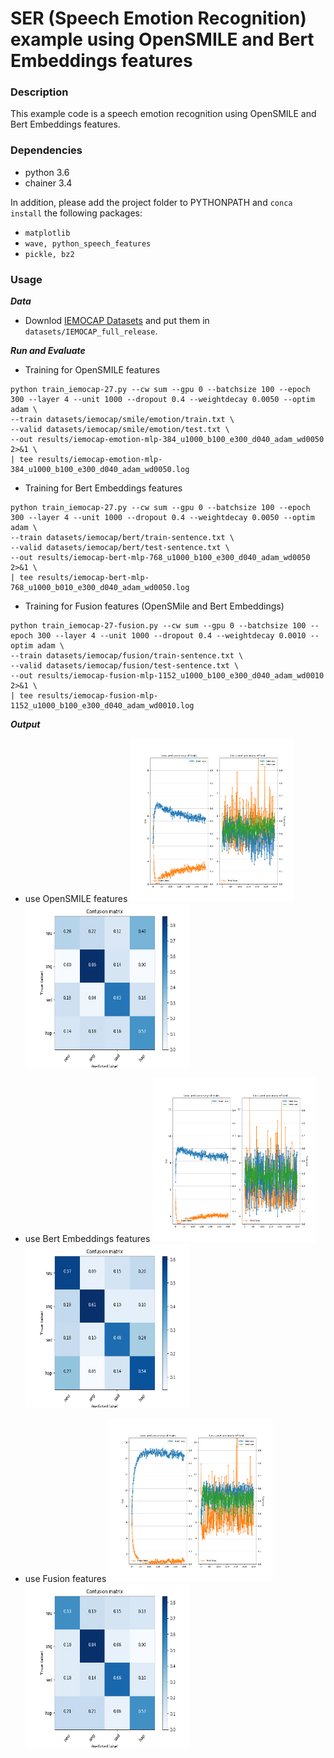 # SER (Speech Emotion Recognition) example using OpenSMILE and Bert Embeddings features

### Description

This example code is a speech emotion recognition using OpenSMILE and Bert Embeddings features.

### Dependencies
- python 3.6
- chainer 3.4

In addition, please add the project folder to PYTHONPATH and `conca install` the following packages:
- `matplotlib`
- `wave, python_speech_features`
- `pickle, bz2`

### Usage ###

***Data***

  - Downlod [IEMOCAP Datasets](https://sail.usc.edu/iemocap/release_form.php) and put them in `datasets/IEMOCAP_full_release`.

***Run and Evaluate***

- Training for OpenSMILE features

```
python train_iemocap-27.py --cw sum --gpu 0 --batchsize 100 --epoch 300 --layer 4 --unit 1000 --dropout 0.4 --weightdecay 0.0050 --optim adam \
--train datasets/iemocap/smile/emotion/train.txt \
--valid datasets/iemocap/smile/emotion/test.txt \
--out results/iemocap-emotion-mlp-384_u1000_b100_e300_d040_adam_wd0050 2>&1 \
| tee results/iemocap-emotion-mlp-384_u1000_b100_e300_d040_adam_wd0050.log
```

- Training for Bert Embeddings features
```
python train_iemocap-27.py --cw sum --gpu 0 --batchsize 100 --epoch 300 --layer 4 --unit 1000 --dropout 0.4 --weightdecay 0.0050 --optim adam \
--train datasets/iemocap/bert/train-sentence.txt \
--valid datasets/iemocap/bert/test-sentence.txt \
--out results/iemocap-bert-mlp-768_u1000_b100_e300_d040_adam_wd0050 2>&1 \
| tee results/iemocap-bert-mlp-768_u1000_b010_e300_d040_adam_wd0050.log
```

- Training for Fusion features (OpenSMile and Bert Embeddings)
```
python train_iemocap-27-fusion.py --cw sum --gpu 0 --batchsize 100 --epoch 300 --layer 4 --unit 1000 --dropout 0.4 --weightdecay 0.0010 --optim adam \
--train datasets/iemocap/fusion/train-sentence.txt \
--valid datasets/iemocap/fusion/test-sentence.txt \
--out results/iemocap-fusion-mlp-1152_u1000_b100_e300_d040_adam_wd0010 2>&1 \
| tee results/iemocap-fusion-mlp-1152_u1000_b100_e300_d040_adam_wd0010.log
```

***Output***
- use OpenSMILE features
<img src="results/iemocap-emotion-mlp-384_u1000_b100_e300_d040_adam_wd0050.png" width="262px" height="262px"/> <img src="results/iemocap-emotion-mlp-384_u1000_b100_e300_d040_adam_wd0050-cm-early_stopped-uar.png" width="262px" height="262px"/>

- use Bert Embeddings features
<img src="results/iemocap-bert-mlp-768_u1000_b100_e300_d040_adam_wd0050.png" width="262px" height="262px"/> <img src="results/iemocap-bert-mlp-768_u1000_b100_e300_d040_adam_wd0050-cm-early_stopped-uar.png" width="262px" height="262px"/>

- use Fusion features
<img src="results/iemocap-fusion-mlp-1152_u1000_b100_e300_d040_adam_wd0010.png" width="262px" height="262px"/> <img src="results/iemocap-fusion-mlp-1152_u1000_b100_e300_d040_adam_wd0010-cm-early_stopped-uar.png" width="262px" height="262px"/>

